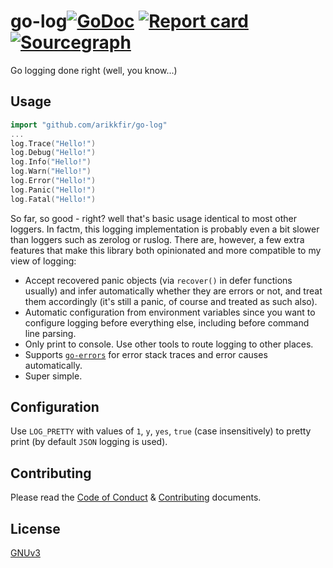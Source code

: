 # go-log[![GoDoc](https://godoc.org/github.com/arikkfir/go-log?status.svg)](http://godoc.org/github.com/arikkfir/go-log) [![Report card](https://goreportcard.com/badge/github.com/arikkfir/go-log)](https://goreportcard.com/report/github.com/arikkfir/go-log) [![Sourcegraph](https://sourcegraph.com/github.com/arikkfir/go-log/-/badge.svg)](https://sourcegraph.com/github.com/arikkfir/go-log?badge)

Go logging done right (well, you know...)

## Usage

```go
import "github.com/arikkfir/go-log"
...
log.Trace("Hello!")
log.Debug("Hello!")
log.Info("Hello!")
log.Warn("Hello!")
log.Error("Hello!")
log.Panic("Hello!")
log.Fatal("Hello!")
```

So far, so good - right? well that's basic usage identical to most other loggers. In factm, this logging implementation is probably even a bit slower than loggers such as zerolog or ruslog. There are, however, a few extra features that make this library both opinionated and more compatible to my view of logging:

* Accept recovered panic objects (via `recover()` in defer functions usually) and infer automatically whether they are errors or not, and treat them accordingly (it's still a panic, of course and treated as such also).
* Automatic configuration from environment variables since you want to configure logging before everything else, including before command line parsing.
* Only print to console. Use other tools to route logging to other places.
* Supports [`go-errors`](https://github.com/arikkfir/go-errors) for error stack traces and error causes automatically.
* Super simple.

## Configuration

Use `LOG_PRETTY` with values of `1`, `y`, `yes`, `true` (case insensitively) to pretty print (by default `JSON` logging is used).
  
## Contributing

Please read the [Code of Conduct](./docs/CODE_OF_CONDUCT.md) & [Contributing](./docs/CONTRIBUTING.md) documents.

## License

[GNUv3](./LICENSE)
